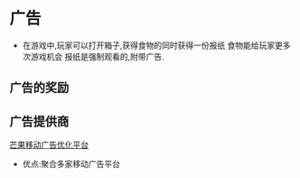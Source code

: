 广告
====

-	在游戏中,玩家可以打开箱子,获得食物的同时获得一份报纸 食物能给玩家更多次游戏机会 报纸是强制观看的,附带广告.

广告的奖励
----------

广告提供商
----------

[芒果移动广告优化平台](http://www.adsmogo.com/Network)

-	优点:聚合多家移动广告平台
